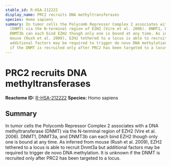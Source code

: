 ```yaml
---
stable_id: R-HSA-212222
display_name: PRC2 recruits DNA methyltransferases
species: Homo sapiens
summary: In tumor cells the Polycomb Repressor Complex 2 associates with a DNA methyltransferase
  (DNMT) via the N-terminal region of EZH2 (Vire et al. 2006). DNMT1, DNMT3a, and
  DNMT3b can each bind EZH2 though only one is bound at any time. As inferred from
  mouse (Rush et al. 2009), EZH2 tethered to a locus is able to recruit Dnmt3a but
  additional factors may be required to trigger de novo DNA methylation. It is unknown
  if the DNMT is recruited only after PRC2 has been targeted to a locus.
---
```


# PRC2 recruits DNA methyltransferases
**Reactome ID:** [R-HSA-212222](https://reactome.org/content/detail/R-HSA-212222)
**Species:** Homo sapiens

## Summary

In tumor cells the Polycomb Repressor Complex 2 associates with a DNA methyltransferase (DNMT) via the N-terminal region of EZH2 (Vire et al. 2006). DNMT1, DNMT3a, and DNMT3b can each bind EZH2 though only one is bound at any time. As inferred from mouse (Rush et al. 2009), EZH2 tethered to a locus is able to recruit Dnmt3a but additional factors may be required to trigger de novo DNA methylation. It is unknown if the DNMT is recruited only after PRC2 has been targeted to a locus.
